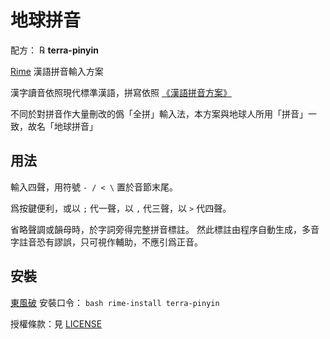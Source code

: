 # 地球拼音

配方： ℞ **terra-pinyin**

[Rime](https://rime.im) 漢語拼音輸入方案

漢字讀音依照現代標準漢語，拼寫依照 [《漢語拼音方案》](https://zh.wikisource.org/wiki/%E6%B1%89%E8%AF%AD%E6%8B%BC%E9%9F%B3%E6%96%B9%E6%A1%88)

不同於對拼音作大量刪改的僞「全拼」輸入法，本方案與地球人所用「拼音」一致，故名「地球拼音」

## 用法

輸入四聲，用符號 `- / < \` 置於音節末尾。

爲按鍵便利，或以 `;` 代一聲，以 `,` 代三聲，以 `>` 代四聲。

省略聲調或韻母時，於字詞旁得完整拼音標註。
然此標註由程序自動生成，多音字註音恐有謬誤，只可視作輔助，不應引爲正音。

## 安裝

[東風破](https://github.com/rime/plum) 安裝口令： `bash rime-install terra-pinyin`

授權條款：見 [LICENSE](LICENSE)
